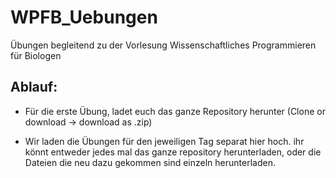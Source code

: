 # WPFB_Uebungen
Übungen begleitend zu der Vorlesung Wissenschaftliches Programmieren für Biologen

Ablauf:
-------

- Für die erste Übung, ladet euch das ganze Repository herunter (Clone or download -> download as .zip)

- Wir laden die Übungen für den jeweiligen Tag separat hier hoch. ihr könnt entweder jedes mal das ganze repository herunterladen, oder die Dateien die neu dazu gekommen sind einzeln herunterladen.

